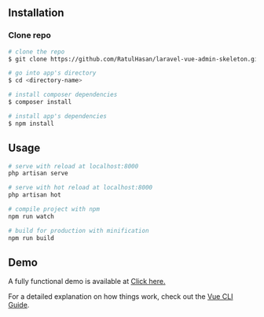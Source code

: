 ## Installation

### Clone repo

``` bash
# clone the repo
$ git clone https://github.com/RatulHasan/laravel-vue-admin-skeleton.git

# go into app's directory
$ cd <directory-name>

# install composer dependencies
$ composer install

# install app's dependencies
$ npm install
```

## Usage

``` bash
# serve with reload at localhost:8000
php artisan serve

# serve with hot reload at localhost:8000
php artisan hot

# compile project with npm
npm run watch

# build for production with minification
npm run build

```
## Demo

A fully functional demo is available at [Click here.](http://coreui.io/)

For a detailed explanation on how things work, check out the [Vue CLI Guide](https://cli.vuejs.org/guide/).

